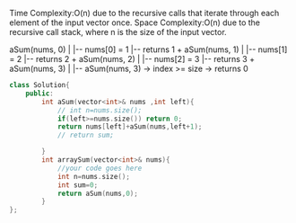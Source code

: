 Time Complexity:O(n) due to the recursive calls that iterate through each element of the input vector once.
Space Complexity:O(n) due to the recursive call stack, where n is the size of the input vector.

aSum(nums, 0)
|
|-- nums[0] = 1
|-- returns 1 + aSum(nums, 1)
             |
             |-- nums[1] = 2
             |-- returns 2 + aSum(nums, 2)
                          |
                          |-- nums[2] = 3
                          |-- returns 3 + aSum(nums, 3)
                                       |
                                       |-- aSum(nums, 3) -> index >= size -> returns 0


```cpp
class Solution{	
	public:
        int aSum(vector<int>& nums ,int left){
            // int n=nums.size();
            if(left>=nums.size()) return 0;
            return nums[left]+aSum(nums,left+1);
            // return sum;

        }
		int arraySum(vector<int>& nums){
			//your code goes here
            int n=nums.size();
            int sum=0;
            return aSum(nums,0);
		}
};
